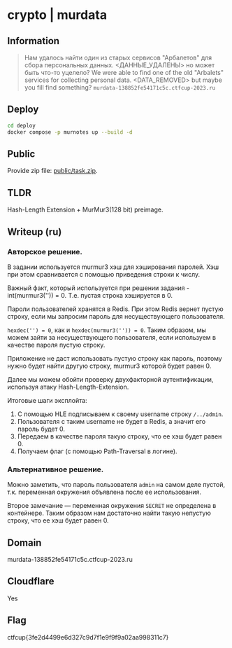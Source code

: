# crypto | murdata

## Information

> Нам удалось найти один из старых сервисов "Арбалетов" для сбора персональных данных. <ДАННЫЕ_УДАЛЕНЫ> но может быть что-то уцелело?
> We were able to find one of the old "Arbalets" services for collecting personal data. <DATA_REMOVED> but maybe you fill find something?
> `murdata-138852fe54171c5c.ctfcup-2023.ru`

## Deploy

```sh
cd deploy
docker compose -p murnotes up --build -d
```

## Public

Provide zip file: [public/task.zip](public/task.zip).

## TLDR

Hash-Length Extension + MurMur3(128 bit) preimage.

## Writeup (ru)

### Авторское решение.

В задании используется murmur3 хэш для хэширования паролей. Хэш при этом сравнивается с помощью приведения строки к числу.

Важный факт, который используется при решении задания - int(murmur3('')) = 0. Т.е. пустая строка хэшируется в 0.

Пароли пользователей хранятся в Redis. При этом Redis вернет пустую строку, если мы запросим пароль для несуществующего пользователя.

`hexdec('') = 0`, как и `hexdec(murmur3('')) = 0`. Таким образом, мы можем зайти за несуществующего пользователя, если используем в качестве пароля пустую строку.

Приложение не даст использовать пустую строку как пароль, поэтому нужно будет найти другую строку, murmur3 которой будет равен 0.

Далее мы можем обойти проверку двухфакторной аутентификации, используя атаку Hash-Length-Extension. 

Итоговые шаги эксплойта:

1. C помощью HLE подписываем к своему username строку `/../admin`.
2. Пользователя с таким username не будет в Redis, а значит его пароль будет 0.
3. Передаем в качестве пароля такую строку, что ее хэш будет равен 0.
4. Получаем флаг (с помощью Path-Traversal в логине).

### Альтернативное решение.

Можно заметить, что пароль пользователя `admin` на самом деле пустой, т.к. переменная окружения объявлена после ее использования.

Второе замечание — переменная окружения `SECRET` не определена в контейнере. Таким образом нам достаточно найти такую непустую строку, что ее хэш будет равен 0.


## Domain

murdata-138852fe54171c5c.ctfcup-2023.ru


## Cloudflare

Yes

## Flag

ctfcup{3fe2d4499e6d327c9d7f1e9f9f9a02aa998311c7}